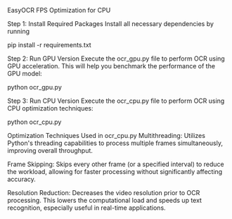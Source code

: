 EasyOCR FPS Optimization for CPU

Step 1: Install Required Packages
Install all necessary dependencies by running

pip install -r requirements.txt

Step 2: Run GPU Version
Execute the ocr_gpu.py file to perform OCR using GPU acceleration. This will help you benchmark the performance of the GPU model:

python ocr_gpu.py

Step 3: Run CPU Version
Execute the ocr_cpu.py file to perform OCR using CPU optimization techniques:

python ocr_cpu.py

Optimization Techniques Used in ocr_cpu.py
Multithreading: Utilizes Python's threading capabilities to process multiple frames simultaneously, improving overall throughput.

Frame Skipping: Skips every other frame (or a specified interval) to reduce the workload, allowing for faster processing without significantly affecting accuracy.

Resolution Reduction: Decreases the video resolution prior to OCR processing. This lowers the computational load and speeds up text recognition, especially useful in real-time applications.
